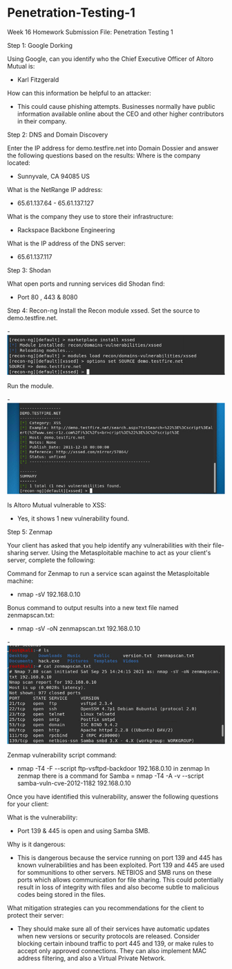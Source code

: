 # Penetration-Testing-1
Week 16 Homework Submission File: Penetration Testing 1


Step 1: Google Dorking

Using Google, can you identify who the Chief Executive Officer of Altoro Mutual is:

* Karl Fitzgerald


How can this information be helpful to an attacker: 

* This could cause phishing attempts. Businesses normally have public information available online about the CEO and other higher contributors in their company. 



Step 2: DNS and Domain Discovery

Enter the IP address for demo.testfire.net into Domain Dossier and answer the following questions based on the results:
Where is the company located:

* Sunnyvale, CA 94085 US


What is the NetRange IP address: 

* 65.61.137.64 - 65.61.137.127  

What is the company they use to store their infrastructure:

* Rackspace Backbone Engineering 


What is the IP address of the DNS server:

* 65.61.137.117



Step 3: Shodan

What open ports and running services did Shodan find: 

* Port 80 , 443 & 8080



Step 4: Recon-ng
Install the Recon module xssed.
Set the source to demo.testfire.net.

-![setsource](https://github.com/jlashay/Penetration-Testing-1/blob/main/PENxssed%20source4.PNG)

Run the module.

-![runmodule](https://github.com/jlashay/Penetration-Testing-1/blob/main/PENxssedrun4.PNG)

Is Altoro Mutual vulnerable to XSS:
* Yes, it shows 1 new vulnerability found. 



Step 5: Zenmap

Your client has asked that you help identify any vulnerabilities with their file-sharing server. Using the Metasploitable machine to act as your client's server, complete the following:

Command for Zenmap to run a service scan against the Metasploitable machine:

* nmap -sV 192.168.0.10


Bonus command to output results into a new text file named zenmapscan.txt:

* nmap -sV -oN zenmapscan.txt 192.168.0.10

-![zenmap](https://github.com/jlashay/Penetration-Testing-1/blob/main/PENbonus%20zenmap5.PNG)


Zenmap vulnerability script command:

* nmap -T4 -F --script ftp-vsftpd-backdoor 192.168.0.10 in zenmap
In zenmap there is a command for Samba = nmap -T4 -A -v --script samba-vuln-cve-2012-1182 192.168.0.10



Once you have identified this vulnerability, answer the following questions for your client:


What is the vulnerability:

* Port 139 & 445 is open and using Samba SMB.


Why is it dangerous: 

* This is dangerous because the service running on port 139 and 445 has known vulnerabilities and has been exploited. Port 139 and 445 are used for sommunitions to other servers. NETBIOS and SMB runs on these ports which allows communication for file sharing. This could potentially result in loss of integrity with files and also become subtle to malicious codes being stored in the files. 


What mitigation strategies can you recommendations for the client to protect their server:

* They should make sure all of their services have automatic updates when new versions or security protocols are released. Consider blocking certain inbound traffic to port 445 and 139, or make rules to accept only approved connections. They can also implement MAC address filtering, and also a Virtual Private Network. 
